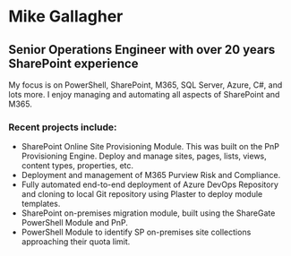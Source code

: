 # Mike Gallagher
## Senior Operations Engineer with over 20 years SharePoint experience

My focus is on PowerShell, SharePoint, M365, SQL Server, Azure, C#, and lots more. I enjoy managing and automating all aspects of SharePoint and M365. 

### Recent projects include:

- SharePoint Online Site Provisioning Module. This was built on the PnP Provisioning Engine. Deploy and manage sites, pages, lists, views, content types, properties, etc. 
- Deployment and management of M365 Purview Risk and Compliance.
- Fully automated end-to-end deployment of Azure DevOps Repository and cloning to local Git repository using Plaster to deploy module templates.
- SharePoint on-premises migration module, built using the ShareGate PowerShell Module and PnP.
- PowerShell Module to identify SP on-premises site collections approaching their quota limit.
